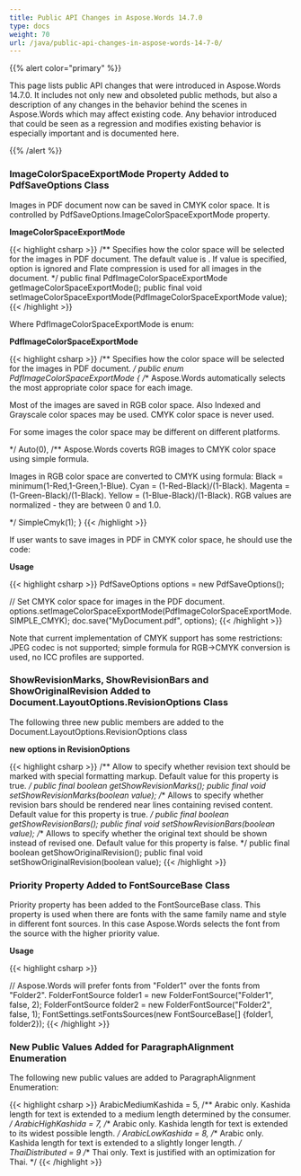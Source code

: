 ```yaml
---
title: Public API Changes in Aspose.Words 14.7.0
type: docs
weight: 70
url: /java/public-api-changes-in-aspose-words-14-7-0/
---
```


{{% alert color="primary" %}} 

This page lists public API changes that were introduced in Aspose.Words 14.7.0. It includes not only new and obsoleted public methods, but also a description of any changes in the behavior behind the scenes in Aspose.Words which may affect existing code. Any behavior introduced that could be seen as a regression and modifies existing behavior is especially important and is documented here.

{{% /alert %}} 
### **ImageColorSpaceExportMode Property Added to PdfSaveOptions Class**
Images in PDF document now can be saved in CMYK color space. It is controlled by PdfSaveOptions.ImageColorSpaceExportMode property.

**ImageColorSpaceExportMode**

{{< highlight csharp >}}
/** 
 Specifies how the color space will be selected for the images in PDF document.
 The default value is <see cref="PdfImageColorSpaceExportMode.Auto"/>.
 If <see cref="PdfImageColorSpaceExportMode.SimpleCmyk"/> value is specified,
 <see cref="ImageCompression"/> option is ignored and
 Flate compression is used for all images in the document.
*/
public final PdfImageColorSpaceExportMode getImageColorSpaceExportMode();
public final void setImageColorSpaceExportMode(PdfImageColorSpaceExportMode value);
{{< /highlight >}}

Where PdfImageColorSpaceExportMode is enum:

**PdfImageColorSpaceExportMode**

{{< highlight csharp >}}
/** 
 Specifies how the color space will be selected for the images in PDF document.
*/
public enum PdfImageColorSpaceExportMode
{
/** 
 Aspose.Words automatically selects the most appropriate color space for each image.
 <p>Most of the images are saved in RGB color space. Also Indexed and Grayscale color spaces may be used. CMYK color space is never used.</p>
 <p>For some images the color space may be different on different platforms.</p>
*/
Auto(0),
/** 
 Aspose.Words coverts RGB images to CMYK color space using simple formula.
 <p>
 Images in RGB color space are converted to CMYK using formula:
 Black   = minimum(1-Red,1-Green,1-Blue).
 Cyan    = (1-Red-Black)/(1-Black).
 Magenta = (1-Green-Black)/(1-Black).
 Yellow  = (1-Blue-Black)/(1-Black).
 RGB values are normalized - they are between 0 and 1.0.
 </p>
*/
SimpleCmyk(1);
}
{{< /highlight >}}

If user wants to save images in PDF in CMYK color space, he should use the code:

**Usage**

{{< highlight csharp >}}
PdfSaveOptions options = new PdfSaveOptions();

// Set CMYK color space for images in the PDF document.
options.setImageColorSpaceExportMode(PdfImageColorSpaceExportMode.SIMPLE_CMYK);
doc.save("MyDocument.pdf", options);
{{< /highlight >}}

Note that current implementation of CMYK support has some restrictions: JPEG codec is not supported; simple formula for RGB->CMYK conversion is used, no ICC profiles are supported.
### **ShowRevisionMarks, ShowRevisionBars and ShowOriginalRevision Added to Document.LayoutOptions.RevisionOptions Class**
The following three new public members are added to the Document.LayoutOptions.RevisionOptions class

**new options in RevisionOptions**

{{< highlight csharp >}}
/** 
 Allow to specify whether revision text should be marked with special formatting markup.
 Default value for this property is <c>true</c>.
*/
public final boolean getShowRevisionMarks();
public final void setShowRevisionMarks(boolean value);
/** 
 Allows to specify whether revision bars should be rendered near lines containing revised content.
 Default value for this property is <c>true</c>.
*/
public final boolean getShowRevisionBars();
public final void setShowRevisionBars(boolean value);
/** 
 Allows to specify whether the original text should be shown instead of revised one.
 Default value for this property is <c>false</c>.
*/
public final boolean getShowOriginalRevision();
public final void setShowOriginalRevision(boolean value);
{{< /highlight >}}
### **Priority Property Added to FontSourceBase Class**
Priority property has been added to the FontSourceBase class. This property is used when there are fonts with the same family name and style in different font sources. In this case Aspose.Words selects the font from the source with the higher priority value.

**Usage**

{{< highlight csharp >}}

// Aspose.Words will prefer fonts from "Folder1" over the fonts from "Folder2".
FolderFontSource folder1 = new FolderFontSource("Folder1", false, 2);
FolderFontSource folder2 = new FolderFontSource("Folder2", false, 1);
FontSettings.setFontsSources(new FontSourceBase[] {folder1, folder2});
{{< /highlight >}}
### **New Public Values Added for ParagraphAlignment Enumeration**
The following new public values are added to ParagraphAlignment Enumeration:

{{< highlight csharp >}}
ArabicMediumKashida = 5, 
/** 
 Arabic only. Kashida length for text is extended to a medium length determined by the consumer.
*/
ArabicHighKashida = 7,
/** 
 Arabic only. Kashida length for text is extended to its widest possible length.
*/
 ArabicLowKashida = 8,
/** 
 Arabic only. Kashida length for text is extended to a slightly longer length.
*/
ThaiDistributed = 9
/** 
 Thai only. Text is justified with an optimization for Thai.
*/
{{< /highlight >}}
